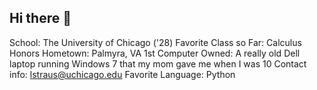 ## Hi there 👋

<!--
**lstraus/lstraus** is a ✨ _special_ ✨ repository because its `README.md` (this file) appears on your GitHub profile.

Here are some ideas to get you started:

- 🔭 I’m currently working on ...
- 🌱 I’m currently learning ...
- 👯 I’m looking to collaborate on ...
- 🤔 I’m looking for help with ...
- 💬 Ask me about ...
- 📫 How to reach me: ...
- 😄 Pronouns: ...
- ⚡ Fun fact: ...
-->

School: The University of Chicago ('28)
Favorite Class so Far: Calculus Honors
Hometown: Palmyra, VA
1st Computer Owned: A really old Dell laptop running Windows 7 that my mom gave me when I was 10
Contact info: lstraus@uchicago.edu
Favorite Language: Python
